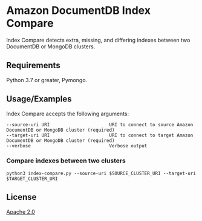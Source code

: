# Amazon DocumentDB Index Compare

Index Compare detects extra, missing, and differing indexes between two DocumentDB or MongoDB clusters.

## Requirements
Python 3.7 or greater, Pymongo.

## Usage/Examples
Index Compare accepts the following arguments:

```
--source-uri URI                      URI to connect to source Amazon DocumentDB or MongoDB cluster (required)
--target-uri URI                      URI to connect to target Amazon DocumentDB or MongoDB cluster (required)
--verbose                             Verbose output
```

### Compare indexes between two clusters
```
python3 index-compare.py --source-uri $SOURCE_CLUSTER_URI --target-uri $TARGET_CLUSTER_URI
```

## License
[Apache 2.0](http://www.apache.org/licenses/LICENSE-2.0)

